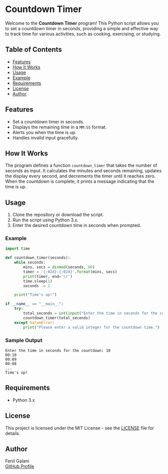# Countdown Timer

Welcome to the **Countdown Timer** program! This Python script allows you to set a countdown timer in seconds, providing a simple and effective way to track time for various activities, such as cooking, exercising, or studying.

## Table of Contents

- [Features](#features)
- [How It Works](#how-it-works)
- [Usage](#usage)
- [Example](#example)
- [Requirements](#requirements)
- [License](#license)
- [Author](#author)

## Features

- Set a countdown timer in seconds.
- Displays the remaining time in a `MM:SS` format.
- Alerts you when the time is up.
- Handles invalid input gracefully.

## How It Works

The program defines a function `countdown_timer` that takes the number of seconds as input. It calculates the minutes and seconds remaining, updates the display every second, and decrements the timer until it reaches zero. When the countdown is complete, it prints a message indicating that the time is up.

## Usage

1. Clone the repository or download the script.
2. Run the script using Python 3.x.
3. Enter the desired countdown time in seconds when prompted.

### Example

```python
import time

def countdown_timer(seconds):
    while seconds:
        mins, secs = divmod(seconds, 60)
        timer = '{:02d}:{:02d}'.format(mins, secs)
        print(timer, end='\r')
        time.sleep(1)
        seconds -= 1

    print("Time's up!")

if __name__ == "__main__":
    try:
        total_seconds = int(input("Enter the time in seconds for the countdown: "))
        countdown_timer(total_seconds)
    except ValueError:
        print("Please enter a valid integer for the countdown time.")
```

### Sample Output

```
Enter the time in seconds for the countdown: 10
00:10
00:09
00:08
...
Time's up!
```

## Requirements

- Python 3.x

## License

This project is licensed under the MIT License - see the [LICENSE](LICENSE) file for details.

## Author

Fenil Galani  
[GitHub Profile](https://github.com/FenilGalani07/Cryptography-Network-Security_2.git)
